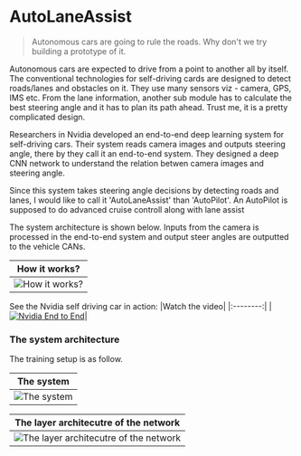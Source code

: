 # AutoLaneAssist
>Autonomous cars are going to rule the roads. Why don't we try building a prototype of it.

Autonomous cars are expected to drive from a point to another all by itself. The conventional technologies for self-driving cards are designed to detect roads/lanes and obstacles on it. They use many sensors viz - camera, GPS, IMS etc. From the lane information, another sub module has to calculate the best steering angle and it has to plan its path ahead. Trust me, it is a pretty complicated design.

Researchers in Nvidia developed an end-to-end deep learning system for self-driving cars. Their system reads camera images and outputs steering angle, there by they call it an end-to-end system. They designed a deep CNN network to understand the relation betwen camera images and steering angle.

Since this system takes steering angle decisions by detecting roads and lanes, I would like to call it 'AutoLaneAssist' than 'AutoPilot'. An AutoPilot is supposed to do advanced cruise controll along with lane assist


The system architecture is shown below. Inputs from the camera is processed in the end-to-end system and output steer angles are outputted to the vehicle CANs.

|How it works?|
|:--------:|
|![How it works?](https://devblogs.nvidia.com/parallelforall/wp-content/uploads/2016/08/inference-624x132.png)|

See the Nvidia self driving car in action:
|Watch the video|
|:--------:|
|[![Nvidia End to End](https://devblogs.nvidia.com/parallelforall/wp-content/uploads/2016/08/5Driver-closeup-hands-1200x675-624x351.png)](https://www.youtube.com/watch?v=qhUvQiKec2U)|


### The system architecture

The training setup is as follow.


|The system|
|:--------:|
|![The system](https://devblogs.nvidia.com/parallelforall/wp-content/uploads/2016/08/training-624x291.png)|



|The layer architecutre of the network|
|:--------:|
|![The layer architecutre of the network](https://devblogs.nvidia.com/parallelforall/wp-content/uploads/2016/08/cnn-architecture-624x890.png)|



<!-- ### Prototype development
To develop a prototype of the AutoLaneAssist system, we may need a simulated environment - to read the instantaneous camera inputs and to take instantaneous actions.  -->


<!-- The steps of this project are the following:
- Use the simulator to collect data of good driving behavior
- Design, train and validate a model that predicts a steering angle from image data
- Use the model to drive the vehicle autonomously around the first track in the simulator. The vehicle should remain on the road for an entire loop around the track. -->